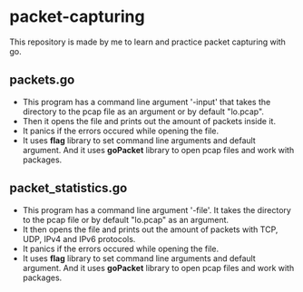 # packet-capturing 
This repository is made by me to learn and practice packet capturing with go.
## packets.go
* This program has a command line argument '-input' that takes the directory to the pcap file as an argument or by default "lo.pcap".
* Then it opens the file and prints out the amount of packets inside it.
* It panics if the errors occured while opening the file.
* It uses **flag** library to set command line arguments and default argument. And it uses **goPacket** library to open pcap files and work with packages.

## packet_statistics.go
* This program has a command line argument '-file'. It takes the directory to the pcap file or by default "lo.pcap" as an argument.
* It then opens the file and prints out the amount of packets with TCP, UDP, IPv4 and IPv6 protocols. 
* It panics if the errors occured while opening the file.
* It uses **flag** library to set command line arguments and default argument. And it uses **goPacket** library to open pcap files and work with packages.
